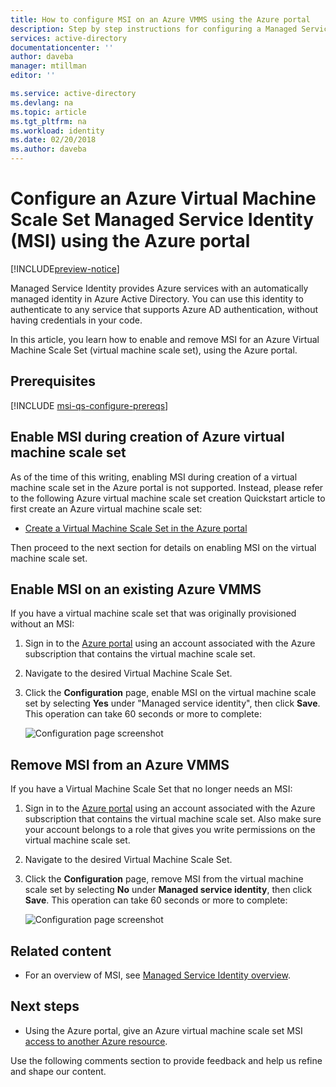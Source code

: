 ```yaml
---
title: How to configure MSI on an Azure VMMS using the Azure portal
description: Step by step instructions for configuring a Managed Service Identity (MSI) on Azure VMSS, using the Azure portal.
services: active-directory
documentationcenter: ''
author: daveba
manager: mtillman
editor: ''

ms.service: active-directory
ms.devlang: na
ms.topic: article
ms.tgt_pltfrm: na
ms.workload: identity
ms.date: 02/20/2018
ms.author: daveba
---
```


# Configure an Azure Virtual Machine Scale Set Managed Service Identity (MSI) using the Azure portal

[!INCLUDE[preview-notice](../../includes/active-directory-msi-preview-notice.md)]

Managed Service Identity provides Azure services with an automatically managed identity in Azure Active Directory. You can use this identity to authenticate to any service that supports Azure AD authentication, without having credentials in your code. 

In this article, you learn how to enable and remove MSI for an Azure Virtual Machine Scale Set (virtual machine scale set), using the Azure portal.

## Prerequisites

[!INCLUDE [msi-qs-configure-prereqs](../../includes/active-directory-msi-qs-configure-prereqs.md)]

## Enable MSI during creation of Azure virtual machine scale set

As of the time of this writing, enabling MSI during creation of a virtual machine scale set in the Azure portal is not supported. Instead, please refer to the following Azure virtual machine scale set creation Quickstart article to first create an Azure virtual machine scale set:

- [Create a Virtual Machine Scale Set in the Azure portal](../virtual-machine-scale-sets/virtual-machine-scale-sets-create-portal.md)  

Then proceed to the next section for details on enabling MSI on the virtual machine scale set.

## Enable MSI on an existing Azure VMMS

If you have a virtual machine scale set that was originally provisioned without an MSI:

1. Sign in to the [Azure portal](https://portal.azure.com) using an account associated with the Azure subscription that contains the virtual machine scale set.

2. Navigate to the desired Virtual Machine Scale Set.

3. Click the **Configuration** page, enable MSI on the virtual machine scale set by selecting **Yes** under "Managed service identity", then click **Save**. This operation can take 60 seconds or more to complete:

   ![Configuration page screenshot](./media/msi-qs-configure-portal-windows-vmss/create-windows-vmss-portal-configuration-blade.png)  

## Remove MSI from an Azure VMMS

If you have a Virtual Machine Scale Set that no longer needs an MSI:

1. Sign in to the [Azure portal](https://portal.azure.com) using an account associated with the Azure subscription that contains the virtual machine scale set. Also make sure your account belongs to a role that gives you write permissions on the virtual machine scale set.

2. Navigate to the desired Virtual Machine Scale Set.

3. Click the **Configuration** page, remove MSI from the virtual machine scale set by selecting **No** under **Managed service identity**, then click **Save**. This operation can take 60 seconds or more to complete:

   ![Configuration page screenshot](./media/msi-qs-configure-portal-windows-vmss/disable-windows-vmss-portal-configuration-blade.png)  

## Related content

- For an overview of MSI, see [Managed Service Identity overview](msi-overview.md).

## Next steps

- Using the Azure portal, give an Azure virtual machine scale set MSI [access to another Azure resource](msi-howto-assign-access-portal.md).

Use the following comments section to provide feedback and help us refine and shape our content.
